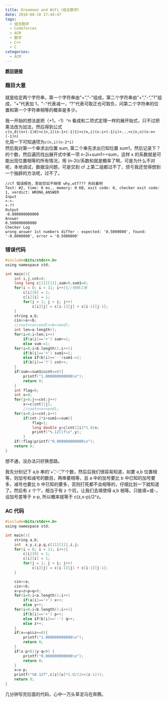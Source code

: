 ```yaml
---
title: Dreamoon and WiFi（组合数学）
date: 2018-08-10 17:44:47
tags:
  - 组合数学
  - Codeforces
  - ACM
  - 数学
  - C++
  - C
categories:
  - ACM
---
```


**[题目链接](https://codeforces.com/contest/476/problem/B)**

### 题目大意

就是给定两个字符串，第一个字符串由"+","-"组成，第二个字符串由"+","-","?"组成，“+”代表加 1，"-"代表减一，“?"代表可取正也可取负，问第二个字符串的位置和第一个字符串相等的概率是多少。

我一开始的想法是把（+1，-1）^n 看成和二项式定理一样的展开始式，只不过把乘法改为加法，然后得到公式  
`c(n,0)(n+(-1)0)+c(n,1)(n-1+(-1)1)+c(n,i)(n-i+(-1)i)+...+c(n,n)(n-n+(-1)n)`  
化简一下可知通项为`c(n,i)(n-2*i)`  
然后我对第一个串求出位置 sum, 第二个串先求出已知位置 sum1，然后记录下？的个数，然后遍历找出展开式中某一项 n-2i+sum1==sum，这样 x 的系数就是可能出现位置相等的所有情况，用 (n-2i)/系数和就是概率了啊，可是为什么不对呢，本地调试，数据没问题，可是交到 cf 上第二组都过不了，烦亏我还觉得想到一个独辟的方法呢，过不了。

```
//cf 错误报告，思前恐后不晓得 why,wtf??? 先码着吧
Test: #2, time: 0 ms., memory: 0 KB, exit code: 0, checker exit code: 1, verdict: WRONG_ANSWER
Input
+-+-
+-??
Output
-0.000000000000
Answer
0.500000000000
Checker Log
wrong answer 1st numbers differ - expected: '0.5000000', found: '-0.0000000', error = '0.5000000'
```

### 错误代码

```c
#include<bits/stdc++.h>
using namespace std;

int main(){
    int i,j,cnt=0;
    long long c[11][11],sum=0,sum1=0;
    for(i = 0; i < 11; i++){//杨辉三角
        c[i][0] = 1;
        c[i][i] = 1;
        for(j = 1; j < i; j++)
            c[i][j] = c[i-1][j] + c[i-1][j-1];
    }
    string a,b;
    cin>>a>>b;
    //cout<<a<<endl<<b<<endl;
    int len=a.length();
    for(i=0;i<len;i++)
        if(a[i]=='+') sum+=1;
        else sum-=1;
    for(i=0;i<b.length();i++){
        if(b[i]=='+') sum1+=1;
        else if(b[i]=='-')sum1-=1;
        if(b[i]=='?') cnt++;
    }
    if(sum==sum1&&cnt==0){
        printf("1.000000000000\n");
        return 0;
    }
    int flag=0;
    int x=0;
    for(j=0;j<=cnt;j++)
        x+=c[cnt][j];
        //cout<<x<<endl;
    for(i=0;i<=cnt;i++)
        if(cnt-2*i+sum1==sum){
            flag=1;
            long double y=c[cnt][i]*1.0/x;
            printf("%.12llf\n",y);
        }
    if(!flag)printf("0.000000000000\n");
	return 0;
}
```

想不通，没办法只好换思路。

我先分别记下 a,b 串的'+','-','?'个数，然后后我们很容易知道，如要 a,b 位置相等，则加号和减号的数目，两串要相等，且 a 中的加号要比 b 中已知的加号要多，减号也要比 b 中已知的要多，否则打死都不会相等的，仔细比划一下就知道了。然后有 z 个‘?’，相当于有 z 个坑，让我们去填使得 a,b 相等。只能填+或-，设加号差等于 x-p, 所以概率就等于 c(z,x-p)/2^z。

### AC 代码

```c
#include<bits/stdc++.h>
using namespace std;

int main(){
    string a,b;
    int  x,y,z,p,q,c[11][11],i,j;
    for(i = 0; i < 11; i++){
        c[i][0] = 1;
        c[i][i] = 1;
        for(j = 1; j < i; j++)
            c[i][j] = c[i-1][j] + c[i-1][j-1];
    }

    cin>>a;
    cin>>b;
    x=y=z=p=q=0;
    for(i=0;i<a.length();i++)
        if(a[i]=='+') x++;
        else y++;
    for(i=0;i<b.length();i++){
        if(b[i]=='+') p++;
        else if(b[i]=='-') q++;
        else z++;
    }
    if(x==p&&z==0){
        printf("1.000000000000\n");
        return 0;
    }
    if(x-p<0||y-q<0) {
        printf("0.000000000000\n");
        return 0;
    }
    x=x-p;
    printf("%0.12f",c[z][x]*1.0/(2<<(z-1)));
    return 0;
}
```

几分钟写完后面的代码，心中一万头草泥马在奔腾。
